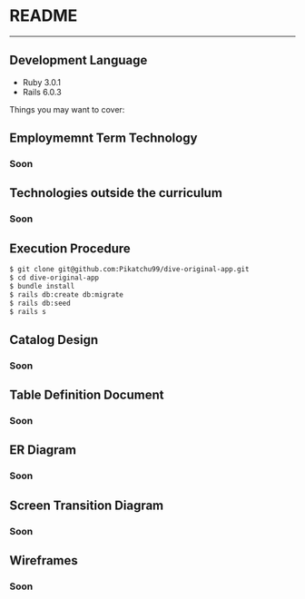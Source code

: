 # README
---
## Development Language
* Ruby 3.0.1
* Rails 6.0.3

Things you may want to cover:
## Employmemnt Term Technology
   ### Soon
## Technologies outside the curriculum
   ### Soon
## Execution Procedure
   ```bash
   $ git clone git@github.com:Pikatchu99/dive-original-app.git
   $ cd dive-original-app
   $ bundle install
   $ rails db:create db:migrate
   $ rails db:seed
   $ rails s
   ```
## Catalog Design
   ### Soon
## Table Definition Document
   ### Soon
## ER Diagram
   ### Soon
## Screen Transition Diagram
   ### Soon
## Wireframes
   ### Soon